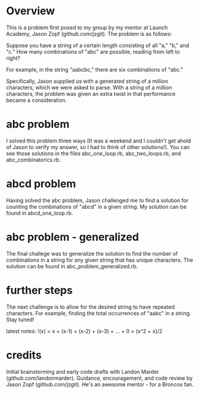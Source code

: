 Overview
=======

This is a problem first posed to my group by my mentor at Launch Academy, Jason Zopf (github.com/jzgit). The problem is as follows:

Suppose you have a string of a certain length consisting of all "a," "b," and "c." How many combinations of "abc" are possible, reading from left to right?

For example, in the string "aabcbc," there are six combinations of "abc." 

Specifically, Jason supplied us with a generated string of a million characters, which we were asked to parse. With a string of a million characters, the problem was given an extra twist in that performance became a consideration.

abc problem
=======

I solved this problem three ways (It was a weekend and I couldn't get ahold of Jason to verify my answer, so I had to think of other solutions!). You can see those solutions in the files abc_one_loop.rb, abc_two_loops.rb, and abc_combinatorics.rb.

abcd problem
=======

Having solved the abc problem, Jason challenged me to find a solution for counting the combinations of "abcd" in a given string. My solution can be found in abcd_one_loop.rb.

abc problem - generalized
=======

The final challege was to generalize the solution to find the number of combinations in a string for any given string that has unique characters. The solution can be found in abc_problem_generalized.rb.

further steps
=======
The next challenge is to allow for the desired string to have repeated characters. For example, finding the total occurrences of "aabc" in a string. Stay tuned!

latest notes:
!(x) = x + (x-1) + (x-2) + (x-3) + ... + 0 = (x^2 + x)/2



credits
=======
Initial brainstorming and early code drafts with Landon Marder (github.com/landonmarder).
Guidance, encouragement, and code review by Jason Zopf (github.com/jzgit). He's an awesome mentor - for a Broncos fan.
